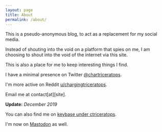 ```yaml
---
layout: page
title: About
permalink: /about/
---
```


This is a pseudo-anonymous blog, to act as a replacement for my social media.

Instead of shouting into the void on a platform that spies on me, I am choosing to shout into the void of the internet via this site.

This is also a place for me to keep interesting things I find.

I have a minimal presence on Twitter [@chartriceratops](https://twitter.com/chartriceratops). 

I'm more active on Reddit [u/chargingtriceratops](https://old.reddit.com/user/chargingtriceratops).

Email me at contact[at][site].

**Update:** *December 2019*

You can also find me on [keybase under ctriceratops](https://keybase.io/ctriceratops).

I'm now on <a rel="me" href="https://mastodon.social/@chargingtriceratops">Mastodon</a> as well.
